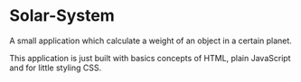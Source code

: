 # Solar-System
A small application which calculate a weight of an object in a certain planet.

This application is just built with basics concepts of HTML, plain JavaScript and for little styling CSS.
